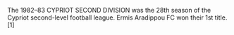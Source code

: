 The 1982–83 CYPRIOT SECOND DIVISION was the 28th season of the Cypriot second-level football league. Ermis Aradippou FC won their 1st title.[1]
